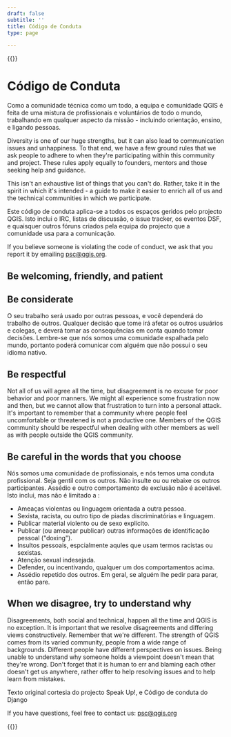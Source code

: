 ```yaml
---
draft: false
subtitle: ''
title: Código de Conduta
type: page

---
```

{{<content-start classes="content narrow" >}}
# Código de Conduta
Como a comunidade técnica como um todo, a equipa e comunidade QGIS é feita de uma mistura de profissionais e voluntários de todo o mundo, trabalhando em qualquer aspecto da missão - incluindo orientação, ensino, e ligando pessoas.

Diversity is one of our huge strengths, but it can also lead to communication issues and unhappiness. To that end, we have a few ground rules that we ask people to adhere to when they're participating within this community and project. These rules apply equally to founders, mentors and those seeking help and guidance.

This isn't an exhaustive list of things that you can't do. Rather, take it in the spirit in which it's intended - a guide to make it easier to enrich all of us and the technical communities in which we participate.

Este código de conduta aplica-se a todos os espaços geridos pelo projecto QGIS. Isto inclui o IRC, listas de discussão, o issue tracker, os eventos DSF, e quaisquer outros fóruns criados pela equipa do projecto que a comunidade usa para a comunicação.

If you believe someone is violating the code of conduct, we ask that you report it by emailing [psc@qgis.org](mailto:psc%40qgis.org).
## Be welcoming, friendly, and patient
## Be considerate
O seu trabalho será usado por outras pessoas, e você dependerá do trabalho de outros. Qualquer decisão que tome irá afetar os outros usuários e colegas, e deverá tomar as consequências em conta quando tomar decisões. Lembre-se que nós somos uma comunidade espalhada pelo mundo, portanto poderá comunicar com alguém que não possui o seu idioma nativo.
## Be respectful
Not all of us will agree all the time, but disagreement is no excuse for poor behavior and poor manners. We might all experience some frustration now and then, but we cannot allow that frustration to turn into a personal attack. It's important to remember that a community where people feel uncomfortable or threatened is not a productive one. Members of the QGIS community should be respectful when dealing with other members as well as with people outside the QGIS community.
## Be careful in the words that you choose
Nós somos uma comunidade de profissionais, e nós temos uma conduta profissional. Seja gentil com os outros. Não insulte ou ou rebaixe os outros participantes. Assédio e outro comportamento de exclusão não é aceitável. Isto inclui, mas não é limitado a :
- Ameaças violentas ou linguagem orientada a outra pessoa.
- Sexista, racista, ou outro tipo de piadas discriminatórias e linguagem.
- Publicar material violento ou de sexo explícito.
- Publicar (ou ameaçar publicar) outras informações de identificação pessoal ("doxing").
- Insultos pessoais, espcialmente aqules que usam termos racistas ou sexistas.
- Atenção sexual indesejada.
- Defender, ou incentivando, qualquer um dos comportamentos acima.
- Assédio repetido dos outros. Em geral, se alguém lhe pedir para parar, então pare.

## When we disagree, try to understand why
Disagreements, both social and technical, happen all the time and QGIS is no exception. It is important that we resolve disagreements and differing views constructively. Remember that we're different. The strength of QGIS comes from its varied community, people from a wide range of backgrounds. Different people have different perspectives on issues. Being unable to understand why someone holds a viewpoint doesn't mean that they're wrong. Don't forget that it is human to err and blaming each other doesn't get us anywhere, rather offer to help resolving issues and to help learn from mistakes.

Texto original cortesia do projecto Speak Up!, e Código de conduta do Django

If you have questions, feel free to contact us: [psc@qgis.org](mailto:psc%40qgis.org)

{{<content-end >}}
